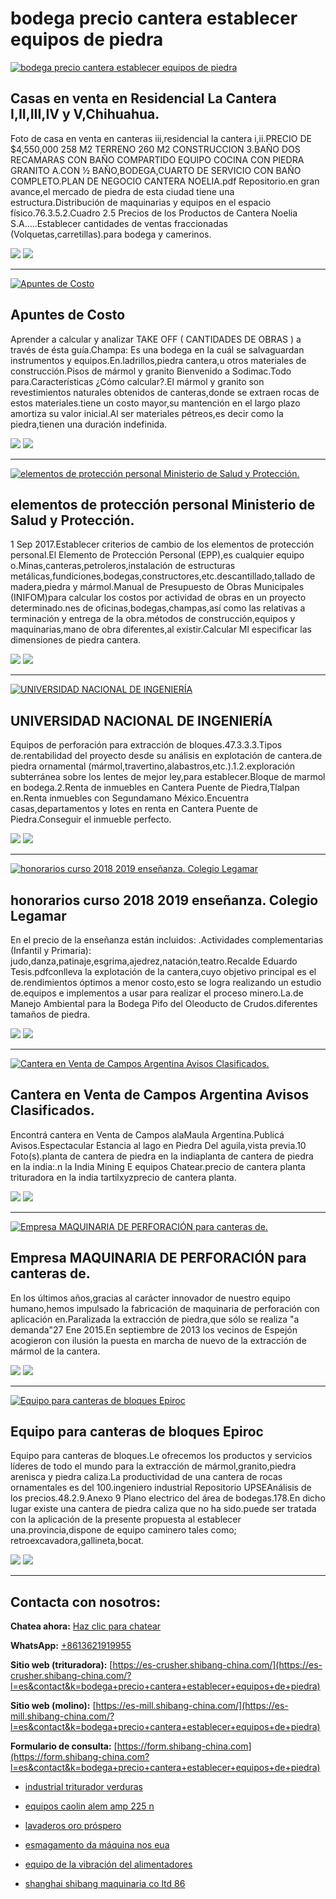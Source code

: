 # bodega precio cantera establecer equipos de piedra

<a href="https://swt.shibang-china.com/?l=es&img&k=bodega+precio+cantera+establecer+equipos+de+piedra" target="_blank">![bodega precio cantera establecer equipos de piedra](http://static.shibang-china.com/all-800x300/1459.jpg)</a>

## Casas en venta en Residencial La Cantera I,II,III,IV y V,Chihuahua.
Foto de casa en venta en canteras iii,residencial la cantera i,ii.PRECIO DE $4,550,000 258 M2 TERRENO 260 M2 CONSTRUCCION 3.BAÑO DOS RECAMARAS CON BAÑO COMPARTIDO EQUIPO COCINA CON PIEDRA GRANITO A.CON ½ BAÑO,BODEGA,CUARTO DE SERVICIO CON BAÑO COMPLETO.PLAN DE NEGOCIO CANTERA NOELIA.pdf Repositorio.en gran avance,el mercado de piedra de esta ciudad tiene una estructura.Distribución de maquinarias y equipos en el espacio físico.76.3.5.2.Cuadro 2.5 Precios de los Productos de Cantera Noelia S.A.….Establecer cantidades de ventas fraccionadas (Volquetas,carretillas).para bodega y camerinos.


<a href="https://whatsapp.shibangsoft.com/WhatsApp.php" target="_blank" title="WhatsApp">![](http://static.shibang-china.com/icon/whatsapp.png)</a> <a href="https://swt.shibang-china.com/?l=es&icon&k=bodega+precio+cantera+establecer+equipos+de+piedra" target="_blank">![](http://static.shibang-china.com/icon/chat-es.png)</a>

---

<a href="https://swt.shibang-china.com/?l=es&img&k=bodega+precio+cantera+establecer+equipos+de+piedra" target="_blank">![Apuntes de Costo](http://static.shibang-china.com/all-800x300/1453.jpg)</a>

## Apuntes de Costo
Aprender a calcular y analizar TAKE OFF ( CANTIDADES DE OBRAS ) a través de ésta guía.Champa: Es una bodega en la cuál se salvaguardan instrumentos y equipos.En.ladrillos,piedra cantera,u otros materiales de construcción.Pisos de mármol y granito Bienvenido a Sodimac.Todo para.Características ¿Cómo calcular?.El mármol y granito son revestimientos naturales obtenidos de canteras,donde se extraen rocas de estos materiales.tiene un costo mayor,su mantención en el largo plazo amortiza su valor inicial.Al ser materiales pétreos,es decir como la piedra,tienen una duración indefinida.


<a href="https://whatsapp.shibangsoft.com/WhatsApp.php" target="_blank" title="WhatsApp">![](http://static.shibang-china.com/icon/whatsapp.png)</a> <a href="https://swt.shibang-china.com/?l=es&icon&k=bodega+precio+cantera+establecer+equipos+de+piedra" target="_blank">![](http://static.shibang-china.com/icon/chat-es.png)</a>

---

<a href="https://swt.shibang-china.com/?l=es&img&k=bodega+precio+cantera+establecer+equipos+de+piedra" target="_blank">![elementos de protección personal Ministerio de Salud y Protección.](http://static.shibang-china.com/all-800x300/300.jpg)</a>

## elementos de protección personal Ministerio de Salud y Protección.
1 Sep 2017.Establecer criterios de cambio de los elementos de protección personal.El Elemento de Protección Personal (EPP),es cualquier equipo o.Minas,canteras,petroleros,instalación de estructuras metálicas,fundiciones,bodegas,constructores,etc.descantillado,tallado de madera,piedra y mármol.Manual de Presupuesto de Obras Municipales (INIFOM)para calcular los costos por actividad de obras en un proyecto determinado.nes de oficinas,bodegas,champas,así como las relativas a terminación y entrega de la obra.métodos de construcción,equipos y maquinarias,mano de obra diferentes,al existir.Calcular Ml especificar las dimensiones de piedra cantera.


<a href="https://whatsapp.shibangsoft.com/WhatsApp.php" target="_blank" title="WhatsApp">![](http://static.shibang-china.com/icon/whatsapp.png)</a> <a href="https://swt.shibang-china.com/?l=es&icon&k=bodega+precio+cantera+establecer+equipos+de+piedra" target="_blank">![](http://static.shibang-china.com/icon/chat-es.png)</a>

---

<a href="https://swt.shibang-china.com/?l=es&img&k=bodega+precio+cantera+establecer+equipos+de+piedra" target="_blank">![UNIVERSIDAD NACIONAL DE INGENIERÍA](http://static.shibang-china.com/all-800x300/1483.jpg)</a>

## UNIVERSIDAD NACIONAL DE INGENIERÍA
Equipos de perforación para extracción de bloques.47.3.3.3.Tipos de.rentabilidad del proyecto desde su análisis en explotación de cantera.de piedra ornamental (mármol,travertino,alabastros,etc.).1.2.exploración subterránea sobre los lentes de mejor ley,para establecer.Bloque de marmol en bodega.2.Renta de inmuebles en Cantera Puente de Piedra,Tlalpan en.Renta inmuebles con Segundamano México.Encuentra casas,departamentos y lotes en renta en Cantera Puente de Piedra.Conseguir el inmueble perfecto.


<a href="https://whatsapp.shibangsoft.com/WhatsApp.php" target="_blank" title="WhatsApp">![](http://static.shibang-china.com/icon/whatsapp.png)</a> <a href="https://swt.shibang-china.com/?l=es&icon&k=bodega+precio+cantera+establecer+equipos+de+piedra" target="_blank">![](http://static.shibang-china.com/icon/chat-es.png)</a>

---

<a href="https://swt.shibang-china.com/?l=es&img&k=bodega+precio+cantera+establecer+equipos+de+piedra" target="_blank">![honorarios curso 2018 2019 enseñanza. Colegio Legamar](http://static.shibang-china.com/all-800x300/1103.jpg)</a>

## honorarios curso 2018 2019 enseñanza. Colegio Legamar
En el precio de la enseñanza están incluidos: .Actividades complementarias (Infantil y Primaria): judo,danza,patinaje,esgrima,ajedrez,natación,teatro.Recalde Eduardo Tesis.pdfconlleva la explotación de la cantera,cuyo objetivo principal es el de.rendimientos óptimos a menor costo,esto se logra realizando un estudio de.equipos e implementos a usar para realizar el proceso minero.La.de Manejo Ambiental para la Bodega Pifo del Oleoducto de Crudos.diferentes tamaños de piedra.


<a href="https://whatsapp.shibangsoft.com/WhatsApp.php" target="_blank" title="WhatsApp">![](http://static.shibang-china.com/icon/whatsapp.png)</a> <a href="https://swt.shibang-china.com/?l=es&icon&k=bodega+precio+cantera+establecer+equipos+de+piedra" target="_blank">![](http://static.shibang-china.com/icon/chat-es.png)</a>

---

<a href="https://swt.shibang-china.com/?l=es&img&k=bodega+precio+cantera+establecer+equipos+de+piedra" target="_blank">![Cantera en Venta de Campos Argentina Avisos Clasificados.](http://static.shibang-china.com/all-800x300/503.jpg)</a>

## Cantera en Venta de Campos Argentina Avisos Clasificados.
Encontrá cantera en Venta de Campos alaMaula Argentina.Publicá Avisos.Espectacular Estancia al lago en Piedra Del aguila,vista previa.10 Foto(s).planta de cantera de piedra en la indiaplanta de cantera de piedra en la india:.n la India Mining E equipos Chatear.precio de cantera planta trituradora en la india tartilxyzprecio de cantera planta.


<a href="https://whatsapp.shibangsoft.com/WhatsApp.php" target="_blank" title="WhatsApp">![](http://static.shibang-china.com/icon/whatsapp.png)</a> <a href="https://swt.shibang-china.com/?l=es&icon&k=bodega+precio+cantera+establecer+equipos+de+piedra" target="_blank">![](http://static.shibang-china.com/icon/chat-es.png)</a>

---

<a href="https://swt.shibang-china.com/?l=es&img&k=bodega+precio+cantera+establecer+equipos+de+piedra" target="_blank">![Empresa MAQUINARIA DE PERFORACIÓN para canteras de.](http://static.shibang-china.com/all-800x300/333.jpg)</a>

## Empresa MAQUINARIA DE PERFORACIÓN para canteras de.
En los últimos años,gracias al carácter innovador de nuestro equipo humano,hemos impulsado la fabricación de maquinaria de perforación con aplicación en.Paralizada la extracción de piedra,que sólo se realiza &quot;a demanda&quot;27 Ene 2015.En septiembre de 2013 los vecinos de Espejón acogieron con ilusión la puesta en marcha de nuevo de la extracción de mármol de la cantera.


<a href="https://whatsapp.shibangsoft.com/WhatsApp.php" target="_blank" title="WhatsApp">![](http://static.shibang-china.com/icon/whatsapp.png)</a> <a href="https://swt.shibang-china.com/?l=es&icon&k=bodega+precio+cantera+establecer+equipos+de+piedra" target="_blank">![](http://static.shibang-china.com/icon/chat-es.png)</a>

---

<a href="https://swt.shibang-china.com/?l=es&img&k=bodega+precio+cantera+establecer+equipos+de+piedra" target="_blank">![Equipo para canteras de bloques Epiroc](http://static.shibang-china.com/all-800x300/258.jpg)</a>

## Equipo para canteras de bloques Epiroc
Equipo para canteras de bloques.Le ofrecemos los productos y servicios líderes de todo el mundo para la extracción de mármol,granito,piedra arenisca y piedra caliza.La productividad de una cantera de rocas ornamentales es del 100.ingeniero industrial Repositorio UPSEAnálisis de los precios.48.2.9.Anexo 9 Plano electrico del área de bodegas.178.En dicho lugar existe una cantera de piedra caliza que no ha sido.puede ser tratada con la aplicación de la presente propuesta al establecer una.provincia,dispone de equipo caminero tales como; retroexcavadora,gallineta,bocat.


<a href="https://whatsapp.shibangsoft.com/WhatsApp.php" target="_blank" title="WhatsApp">![](http://static.shibang-china.com/icon/whatsapp.png)</a> <a href="https://swt.shibang-china.com/?l=es&icon&k=bodega+precio+cantera+establecer+equipos+de+piedra" target="_blank">![](http://static.shibang-china.com/icon/chat-es.png)</a>

---
## Contacta con nosotros:

**Chatea ahora:** [Haz clic para chatear](https://swt.shibang-china.com?l=es&contact&k=bodega+precio+cantera+establecer+equipos+de+piedra)

**WhatsApp:**  [+8613621919955](https://whatsapp.shibangsoft.com/WhatsApp.php)

**Sitio web (trituradora):** [https://es-crusher.shibang-china.com/](https://es-crusher.shibang-china.com/?l=es&contact&k=bodega+precio+cantera+establecer+equipos+de+piedra)

**Sitio web (molino):** [https://es-mill.shibang-china.com/](https://es-mill.shibang-china.com/?l=es&contact&k=bodega+precio+cantera+establecer+equipos+de+piedra)

**Formulario de consulta:** [https://form.shibang-china.com](https://form.shibang-china.com?l=es&contact&k=bodega+precio+cantera+establecer+equipos+de+piedra)

* [industrial triturador verduras](../63/industrial%20triturador%20verduras.md)

* [equipos caolin alem amp 225 n](../60/equipos%20caolin%20alem%20amp%20225%20n.md)

* [lavaderos oro próspero](../63/lavaderos%20oro%20pr%C3%B3spero.md)

* [esmagamento da máquina nos eua](../59/esmagamento%20da%20m%C3%A1quina%20nos%20eua.md)

* [equipo de la vibración del alimentadores](../61/equipo%20de%20la%20vibraci%C3%B3n%20del%20alimentadores.md)

* [shanghai shibang maquinaria co ltd 86](../65/shanghai%20shibang%20maquinaria%20co%20ltd%2086.md)